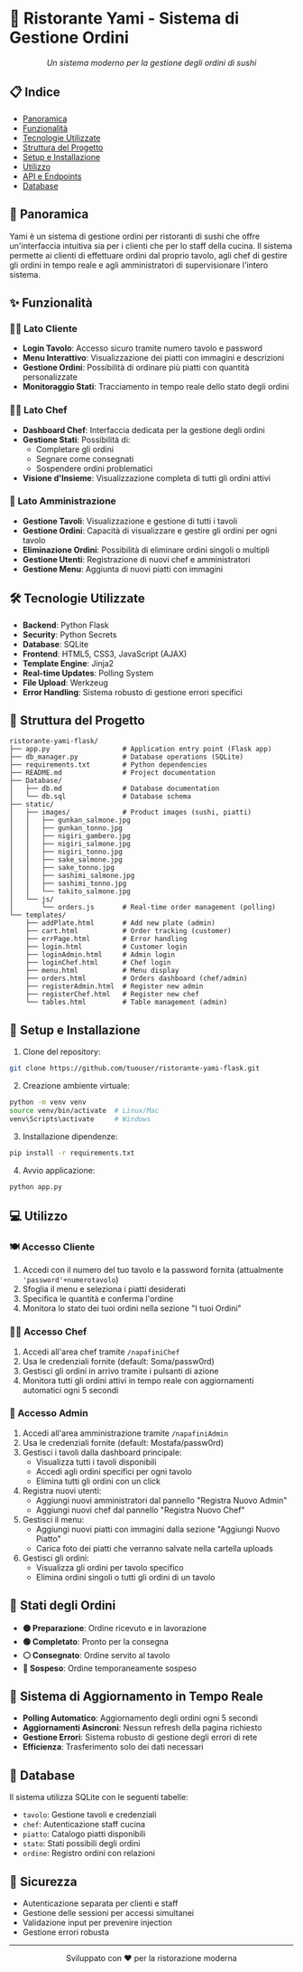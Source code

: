 # 🍣 Ristorante Yami - Sistema di Gestione Ordini

<div align="center">
  <p><em>Un sistema moderno per la gestione degli ordini di sushi</em></p>
</div>

## 📋 Indice
- [Panoramica](#-panoramica)
- [Funzionalità](#-funzionalità)
- [Tecnologie Utilizzate](#-tecnologie-utilizzate)
- [Struttura del Progetto](#-struttura-del-progetto)
- [Setup e Installazione](#-setup-e-installazione)
- [Utilizzo](#-utilizzo)
- [API e Endpoints](#-api-e-endpoints)
- [Database](#-database)

## 🎯 Panoramica
Yami è un sistema di gestione ordini per ristoranti di sushi che offre un'interfaccia intuitiva sia per i clienti che per lo staff della cucina. Il sistema permette ai clienti di effettuare ordini dal proprio tavolo, agli chef di gestire gli ordini in tempo reale e agli amministratori di supervisionare l'intero sistema.

## ✨ Funzionalità

### 👩‍💼 Lato Cliente
- **Login Tavolo**: Accesso sicuro tramite numero tavolo e password
- **Menu Interattivo**: Visualizzazione dei piatti con immagini e descrizioni
- **Gestione Ordini**: Possibilità di ordinare più piatti con quantità personalizzate
- **Monitoraggio Stati**: Tracciamento in tempo reale dello stato degli ordini

### 👨‍🍳 Lato Chef
- **Dashboard Chef**: Interfaccia dedicata per la gestione degli ordini
- **Gestione Stati**: Possibilità di:
  - Completare gli ordini
  - Segnare come consegnati
  - Sospendere ordini problematici
- **Visione d'Insieme**: Visualizzazione completa di tutti gli ordini attivi

### 👥 Lato Amministrazione
- **Gestione Tavoli**: Visualizzazione e gestione di tutti i tavoli
- **Gestione Ordini**: Capacità di visualizzare e gestire gli ordini per ogni tavolo
- **Eliminazione Ordini**: Possibilità di eliminare ordini singoli o multipli
- **Gestione Utenti**: Registrazione di nuovi chef e amministratori
- **Gestione Menu**: Aggiunta di nuovi piatti con immagini

## 🛠 Tecnologie Utilizzate
- **Backend**: Python Flask
- **Security**: Python Secrets
- **Database**: SQLite
- **Frontend**: HTML5, CSS3, JavaScript (AJAX)
- **Template Engine**: Jinja2
- **Real-time Updates**: Polling System
- **File Upload**: Werkzeug
- **Error Handling**: Sistema robusto di gestione errori specifici

## 📂 Struttura del Progetto
```
ristorante-yami-flask/
├── app.py                  # Application entry point (Flask app)
├── db_manager.py           # Database operations (SQLite)
├── requirements.txt        # Python dependencies
├── README.md               # Project documentation
├── Database/
│   ├── db.md               # Database documentation
│   └── db.sql              # Database schema
├── static/
│   ├── images/             # Product images (sushi, piatti)
│   │   ├── gunkan_salmone.jpg
│   │   ├── gunkan_tonno.jpg
│   │   ├── nigiri_gambero.jpg
│   │   ├── nigiri_salmone.jpg
│   │   ├── nigiri_tonno.jpg
│   │   ├── sake_salmone.jpg
│   │   ├── sake_tonno.jpg
│   │   ├── sashimi_salmone.jpg
│   │   ├── sashimi_tonno.jpg
│   │   └── takito_salmone.jpg
│   └── js/
│       └── orders.js       # Real-time order management (polling)
└── templates/
    ├── addPlate.html       # Add new plate (admin)
    ├── cart.html           # Order tracking (customer)
    ├── errPage.html        # Error handling
    ├── login.html          # Customer login
    ├── loginAdmin.html     # Admin login
    ├── loginChef.html      # Chef login
    ├── menu.html           # Menu display
    ├── orders.html         # Orders dashboard (chef/admin)
    ├── registerAdmin.html  # Register new admin
    ├── registerChef.html   # Register new chef
    └── tables.html         # Table management (admin)
```

## 🚀 Setup e Installazione
1. Clone del repository:
```bash
git clone https://github.com/tuouser/ristorante-yami-flask.git
```

2. Creazione ambiente virtuale:
```bash
python -m venv venv
source venv/bin/activate  # Linux/Mac
venv\Scripts\activate     # Windows
```

3. Installazione dipendenze:
```bash
pip install -r requirements.txt
```

4. Avvio applicazione:
```bash
python app.py
```

## 💻 Utilizzo

### 🍽 Accesso Cliente
1. Accedi con il numero del tuo tavolo e la password fornita (attualmente `'password'+numerotavolo`)
2. Sfoglia il menu e seleziona i piatti desiderati
3. Specifica le quantità e conferma l'ordine
4. Monitora lo stato dei tuoi ordini nella sezione "I tuoi Ordini"

### 👨‍🍳 Accesso Chef
1. Accedi all'area chef tramite `/napafiniChef`
2. Usa le credenziali fornite (default: Soma/passw0rd)
3. Gestisci gli ordini in arrivo tramite i pulsanti di azione
4. Monitora tutti gli ordini attivi in tempo reale con aggiornamenti automatici ogni 5 secondi

### 👥 Accesso Admin
1. Accedi all'area amministrazione tramite `/napafiniAdmin`
2. Usa le credenziali fornite (default: Mostafa/passw0rd)
3. Gestisci i tavoli dalla dashboard principale:
   - Visualizza tutti i tavoli disponibili
   - Accedi agli ordini specifici per ogni tavolo
   - Elimina tutti gli ordini con un click
4. Registra nuovi utenti:
   - Aggiungi nuovi amministratori dal pannello "Registra Nuovo Admin"
   - Aggiungi nuovi chef dal pannello "Registra Nuovo Chef"
5. Gestisci il menu:
   - Aggiungi nuovi piatti con immagini dalla sezione "Aggiungi Nuovo Piatto"
   - Carica foto dei piatti che verranno salvate nella cartella uploads
6. Gestisci gli ordini:
   - Visualizza gli ordini per tavolo specifico
   - Elimina ordini singoli o tutti gli ordini di un tavolo

## 🔄 Stati degli Ordini
- **🟡 Preparazione**: Ordine ricevuto e in lavorazione
- **🟢 Completato**: Pronto per la consegna
- **⚪ Consegnato**: Ordine servito al tavolo
- **🔴 Sospeso**: Ordine temporaneamente sospeso

## 🔄 Sistema di Aggiornamento in Tempo Reale
- **Polling Automatico**: Aggiornamento degli ordini ogni 5 secondi
- **Aggiornamenti Asincroni**: Nessun refresh della pagina richiesto
- **Gestione Errori**: Sistema robusto di gestione degli errori di rete
- **Efficienza**: Trasferimento solo dei dati necessari

## 💾 Database
Il sistema utilizza SQLite con le seguenti tabelle:
- `tavolo`: Gestione tavoli e credenziali
- `chef`: Autenticazione staff cucina
- `piatto`: Catalogo piatti disponibili
- `stato`: Stati possibili degli ordini
- `ordine`: Registro ordini con relazioni

## 🔐 Sicurezza
- Autenticazione separata per clienti e staff
- Gestione delle sessioni per accessi simultanei
- Validazione input per prevenire injection
- Gestione errori robusta

---
<div align="center">
  <p>Sviluppato con ❤️ per la ristorazione moderna</p>
</div>

